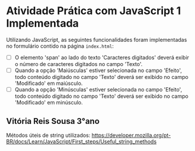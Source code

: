 # Atividade Prática com JavaScript 1 Implementada


Utilizando JavaScript, as seguintes funcionalidades foram implementadas no formulário contido na página `index.html`:

- [ ] O elemento 'span' ao lado do texto 'Caracteres digitados' deverá exibir o número de caracteres digitados no campo 'Texto'.
- [ ] Quando a opção 'Maiúsculas' estiver selecionada no campo 'Efeito', todo conteúdo digitado no campo 'Texto' deverá ser exibido no campo 'Modificado' em maiúsculo.
- [ ] Quando a opção 'Minúsculas' estiver selecionada no campo 'Efeito', todo conteúdo digitado no campo 'Texto' deverá ser exibido no campo 'Modificado' em minúsculo.

## Vitória Reis Sousa 3°ano

Métodos úteis de string utilizados: 
https://developer.mozilla.org/pt-BR/docs/Learn/JavaScript/First_steps/Useful_string_methods